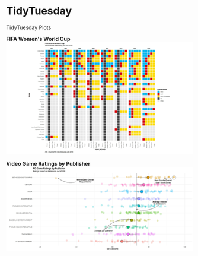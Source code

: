 # TidyTuesday
TidyTuesday Plots

**FIFA Women's World Cup**
![Screenshot](fifa_women_world_cup.png)


**Video Game Ratings by Publisher**
![Screenshot](video_games.png)
